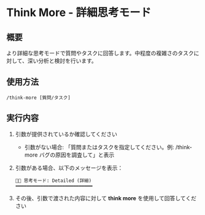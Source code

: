 # Think More - 詳細思考モード

## 概要

より詳細な思考モードで質問やタスクに回答します。中程度の複雑さのタスクに対して、深い分析と検討を行います。

## 使用方法

```text
/think-more [質問/タスク]
```

## 実行内容

1. 引数が提供されているか確認してください
   - 引数がない場合: 「質問またはタスクを指定してください。例: /think-more バグの原因を調査して」と表示

2. 引数がある場合、以下のメッセージを表示：

   ```text
   🧠🧠 思考モード: Detailed (詳細)
   ━━━━━━━━━━━━━━━━━━━━━━━━━━━━
   ```

3. その後、引数で渡された内容に対して **think more** を使用して回答してください
